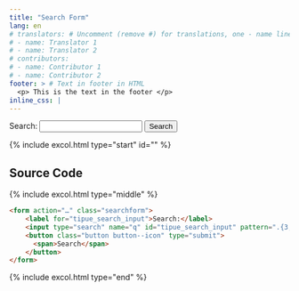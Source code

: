 ```yaml
---
title: "Search Form"
lang: en
# translators: # Uncomment (remove #) for translations, one - name line per translator.
# - name: Translator 1
# - name: Translator 2
# contributors:
# - name: Contributor 1
# - name: Contributor 2
footer: > # Text in footer in HTML
  <p> This is the text in the footer </p>
inline_css: |
---
```


<form action="…" class="searchform">
    <label for="tipue_search_input">Search:</label>
    <input type="search" name="q" id="tipue_search_input" pattern=".{3,}" title="At least 3 characters" required>
    <button class="button button--icon" type="submit">
      <span>Search</span>
    </button>
</form>

{% include excol.html type="start" id="" %}

## Source Code

{% include excol.html type="middle" %}

```html
<form action="…" class="searchform">
    <label for="tipue_search_input">Search:</label>
    <input type="search" name="q" id="tipue_search_input" pattern=".{3,}" title="At least 3 characters" required>
    <button class="button button--icon" type="submit">
      <span>Search</span>
    </button>
</form>
```

{% include excol.html type="end" %}